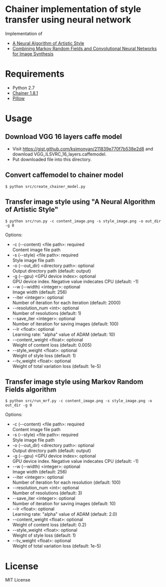 # Chainer implementation of style transfer using neural network

Implementation of
* [A Neural Algorithm of Artistic Style](http://arxiv.org/abs/1508.06576)
* [Combining Markov Random Fields and Convolutional Neural Networks for Image Synthesis](http://arxiv.org/abs/1601.04589)

# Requirements

* Python 2.7
* [Chainer 1.8.1](http://chainer.org/)
* [Pillow](https://pypi.python.org/pypi/Pillow/)

# Usage

## Download VGG 16 layers caffe model

* Visit https://gist.github.com/ksimonyan/211839e770f7b538e2d8 and download VGG_ILSVRC_16_layers.caffemodel.
* Put downloaded file into this directory.

## Convert caffemodel to chainer model

```
$ python src/create_chainer_model.py
```

## Transfer image style using "A Neural Algorithm of Artistic Style"

```
$ python src/run.py -c content_image.png -s style_image.png -o out_dir -g 0
```

Options:

* -c (--content) \<file path\>: required  
Content image file path
* -s (--style) \<file path\>: required  
Style image file path
* -o (--out_dir) \<directory path\>: optional  
Output directory path (default: output)
* -g (--gpu) \<GPU device index\>: optional  
GPU device index. Negative value indecates CPU (default: -1)
* --w (--width) \<integer\>: optional  
Image width (default: 256)
* --iter \<integer\>: optional  
Number of iteration for each iteration (default: 2000)
* --resolution_num \<int\>: optional  
Number of resolutions (default: 1)
* --save_iter \<integer\>: optional  
Number of iteration for saving images (default: 100)
* --lr \<float\>: optional  
Learning rate: "alpha" value of ADAM (default: 10)
* --content_weight \<float\>: optional  
Weight of content loss (default: 0.005)
* --style_weight \<float\>: optional  
Weight of style loss (default: 1)
* --tv_weight \<float\>: optional  
Weight of total variation loss (default: 1e-5)

## Transfer image style using Markov Random Fields algorithm

```
$ python src/run_mrf.py -c content_image.png -s style_image.png -o out_dir -g 0
```

Options:

* -c (--content) \<file path\>: required  
Content image file path
* -s (--style) \<file path\>: required  
Style image file path
* -o (--out_dir) \<directory path\>: optional  
Output directory path (default: output)
* -g (--gpu) \<GPU device index\>: optional  
GPU device index. Negative value indecates CPU (default: -1)
* --w (--width) \<integer\>: optional  
Image width (default: 256)
* --iter \<integer\>: optional  
Number of iteration for each resolution (default: 100)
* --resolution_num \<int\>: optional  
Number of resolutions (default: 3)
* --save_iter \<integer\>: optional  
Number of iteration for saving images (default: 10)
* --lr \<float\>: optional  
Learning rate: "alpha" value of ADAM (default: 2.0)
* --content_weight \<float\>: optional  
Weight of content loss (default: 0.2)
* --style_weight \<float\>: optional  
Weight of style loss (default: 1)
* --tv_weight \<float\>: optional  
Weight of total variation loss (default: 1e-5)

# License

MIT License
